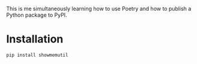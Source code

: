 This is me simultaneously learning how to use Poetry and how to publish a Python package to PyPI.

# Installation
`pip install showmemutil`
